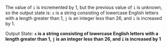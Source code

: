 The value of `i` is incremented by 1, but the previous value of `i` is unknown, so the output state is: `s` is a string consisting of lowercase English letters with a length greater than 1, `j` is an integer less than 26, and `i` is increased by 1.

Output State: **`s` is a string consisting of lowercase English letters with a length greater than 1, `j` is an integer less than 26, and `i` is increased by 1**